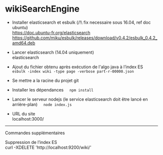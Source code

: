 # wikiSearchEngine

- Installer elasticsearch et esbulk (/!\ fix necessaire sous 16.04, ref doc ubuntu)    
https://doc.ubuntu-fr.org/elasticsearch    
https://github.com/miku/esbulk/releases/download/v0.4.2/esbulk_0.4.2_amd64.deb
- Lancer elasticsearch (14.04 uniquement)    
elasticsearch
- Ajout du fichier obtenu après exécution de l'algo java à l’index ES    
`esbulk -index wiki -type page -verbose part-r-00000.json`
- Se mettre a la racine du projet git
- Installer les dépendances    
`npm install`
- Lancer le serveur nodejs (le service elasticsearch doit être lancé en arrière-plan)    
`node index.js`

- URL du site    
localhost:3000/
______________________
Commandes supplémentaires

Suppression de l’index ES    
curl -XDELETE 'http://localhost:9200/wiki/'
